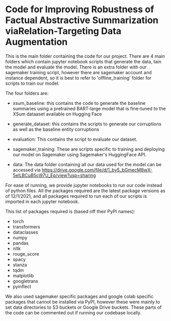 # Code for Improving Robustness of Factual Abstractive Summarization viaRelation-Targeting Data Augmentation

This is the main folder containing the code for our project. There are 4 main folders which contain jupyter notebook scripts that generate the data, tain the model and evaluate the model. There is an extra folder with our sagemaker training script, however there are sagemaker account and instance dependent, so it is best to refer to 'offline_training' folder for scripts to train our model.

The four folders are:

* xsum_baseline: this contains the code to generate the baseline summaries using a pretrained BART-large model that is fine-tuned to the XSum dataaset available on Hugging Face

* generate_dataset: this contains the scripts to generate our corruptions as well as the baseline entity corruptions

* evaluation: This contains the script to evaluate our dataset.

* sagemaker_training: These are scripts specific to training and deploying our model on Sagemaker using Sagemaker's HuggingFace API.

* data: The data folder containing all our data used for the model can be accessed via https://drive.google.com/file/d/1_by5_bGmecM8wX-5elLBCuB5cj97U_Ep/view?usp=sharing


For ease of running, we provide jupyter notebooks to run our code instead of python files. All the packages required are the latest package versions as of 12/1/2021, and all packages required to run each of our scripts is imported in each jupyter notebook.

This list of packages required is (based off their PyPI names):

* torch
* transformers
* dataclasses
* numpy
* pandas
* nltk
* rouge_score
* spacy
* stanza
* tqdm
* matplotlib
* googletrans
* pyinflect

We also used sagemaker specific packages and google colab specific packages that cannot be installed via PyPI, however these were mainly to set data directories to S3 buckets or Google Drive buckets. These parts of the code can be commented out if running our codebase locally.
